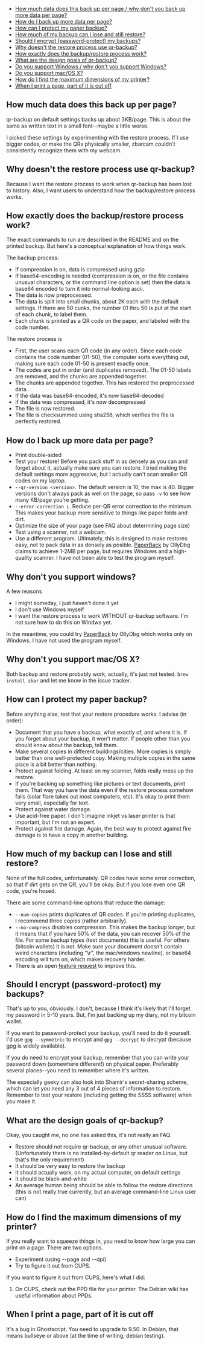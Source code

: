 - [How much data does this back up per page / why don't you back up more data per page?](#how-much-data-does-this-back-up-per-page)
- [How do I back up more data per page?](#how-do-i-back-up-more-data-per-page)
- [How can I protect my paper backup?](#how-can-i-protect-my-paper-backup)
- [How much of my backup can I lose and still restore?](#how-much-of-my-backup-can-i-lose-and-still-restore)
- [Should I encrypt (password-protect) my backups?](#should-i-encrypt-password-protect-my-backups)
- [Why doesn't the restore process use qr-backup?](#why-doesnt-the-restore-process-use-qr-backup)
- [How exactly does the backup/restore process work?](#how-exactly-does-the-backuprestore-process-work)
- [What are the design goals of qr-backup?](#what-are-the-design-goals-of-qr-backup)
- [Do you support Windows / why don't you support Windows?](#why-dont-you-support-windows)
- [Do you support mac/OS X?](#why-dont-you-support-macos-x)
- [How do I find the maximum dimensions of my printer?](#how-do-i-find-the-maximum-dimensions-of-my-printer)
- [When I print a page, part of it is cut off](#when-i-print-a-page-part-of-it-is-cut-off)

## How much data does this back up per page?
qr-backup on default settings backs up about 3KB/page. This is about the same as written text in a small font--maybe a little worse.

I picked these settings by experimenting with the restore process. If I use bigger codes, or make the QRs physically smaller, zbarcam couldn't consistently recognize them with my webcam. 

## Why doesn't the restore process use qr-backup?
Because I want the restore process to work when qr-backup has been lost to history. Also, I want users to understand how the backup/restore process works.

## How exactly does the backup/restore process work?
The exact commands to run are described in the README and on the printed backup. But here's a conceptual explanation of how things work.

The backup process:
- If compression is on, data is compressed using gzip
- If base64-encoding is needed (compression is on, or the file contains unusual characters, or the command line option is set) then the data is base64 encoded to turn it into normal-looking ascii.
- The data is now preprocessed.
- The data is split into small chunks, about 2K each with the default settings. If there are 50 cunks, the number 01 thru 50 is put at the start of each chunk, to label them.
- Each chunk is printed as a QR code on the paper, and labeled with the code number.

The restore process is
- First, the user scans each QR code (in any order). Since each code contains the code number (01-50), the computer sorts everything out, making sure each code 01-50 is present exactly once.
- The codes are put in order (and duplicates removed). The 01-50 labels are removed, and the chunks are appended together.
- The chunks are appended together. This has restored the preprocessed data.
- If the data was base64-encoded, it's now base64-decoded
- If the data was compressed, it's now decompressed
- The file is now restored.
- The file is checksummed using sha256, which verifies the file is perfectly restored.

## How do I back up more data per page?
- Print double-sided
- Test your restore! Before you pack stuff in as densely as you can and forget about it, actually make sure you can restore. I tried making the default settings more aggressive, but I actually can't scan smaller QR codes on my laptop.
- `--qr-version <version>`. The default version is 10, the max is 40. Bigger versions don't always pack as well on the page, so pass `-v` to see how many KB/page you're getting.
- `--error-correction L`. Reduce per-QR error correction to the minimum. This makes your backup more sensitive to things like paper folds and dirt.
- Optimize the size of your page (see FAQ about determining page size)
- Test using a scanner, not a webcam.
- Use a different program. Ultimately, this is designed to make restores easy, not to pack data in as densely as posible. [PaperBack](http://ollydbg.de/Paperbak/) by OllyDbg claims to achieve 1-2MB per page, but requires Windows and a high-quality scanner. I have not been able to test the program myself.

## Why don't you support windows?
A few reasons
- I might someday, I just haven't done it yet
- I don't use Windows myself
- I want the restore process to work WITHOUT qr-backup software. I'm not sure how to do this on Windws yet.

In the meantime, you could try [PaperBack](http://ollydbg.de/Paperbak/) by OllyDbg which works only on Windows. I have not used the program myself.

## Why don't you support mac/OS X?
Both backup and restore probably work, actually, it's just not tested. `brew install zbar` and let me know in the issue tracker.

## How can I protect my paper backup?
Before anything else, test that your restore procedure works. I advise (in order): 

- Document that you have a backup, what exactly of, and where it is. If you forget about your backup, it won't matter. If people other than you should know about the backup, tell them.
- Make several copies in different buildings/cities. More copies is simply better than one well-protected copy. Making multiple copies in the same place is a bit better than nothing.
- Protect against folding. At least on my scanner, folds really mess up the restore.
- If you're backing up something like pictures or text documents, print them. That way you have the data even if the restore process somehow fails (solar flare takes out most computers, etc). It's okay to print them very small, especially for text.
- Protect against water damage.
- Use acid-free paper. I don't imagine inkjet vs laser printer is that important, but I'm not an expert.
- Protect against fire damage. Again, the best way to protect against fire damage is to have a copy in another building.

## How much of my backup can I lose and still restore?
None of the full codes, unfortunately. QR codes have some error correction, so that if dirt gets on the QR, you'll be okay. But if you lose even one QR code, you're hosed.

There are some command-line options that reduce the damage:

- `--num-copies` prints duplicates of QR codes. If you're printing duplicates, I recommend three copies (rather arbitrarily).
- `--no-compress` disables compression. This makes the backup longer, but it means that if you have 50% of the data, you can recover 50% of the file. For some backup types (text documents) this is useful. For others (bitcoin wallets) it is not. Make sure your document doesn't contain weird characters (including "\r", the mac/windows newline), or base64 encoding will turn on, which makes recovery harder.
- There is an open [feature request](https://github.com/za3k/qr-backup/issues/2) to improve this.

## Should I encrypt (password-protect) my backups?
That's up to you, obviously. I don't, because I think it's likely that I'll forget my password in 5-10 years. But, I'm just backing up my diary, not my bitcoin wallet.

If you want to password-protect your backup, you'll need to do it yourself. I'd use `gpg --symmetric` to encrypt and `gpg --decrypt` to decrypt (because gpg is widely available).

If you do need to encrypt your backup, remember that you can write your password down (somewhere different!) on physical paper. Preferably several places--you need to remember where it's written. 

The especially geeky can also look into Shamir's secret-sharing scheme, which can let you need any 3 out of 4 pieces of information to restore. Remember to test your restore (including getting the SSSS software) when you make it.

## What are the design goals of qr-backup?
Okay, you caught me, no one has asked this, it's not really an FAQ.

- Restore should not require qr-backup, or any other unusual software. (Unfortunately there is no installed-by-default qr reader on Linux, but that's the only requirement)
- It should be very easy to restore the backup
- It should actually work, on my actual computer, on default settings
- It should be black-and-white
- An average human being should be able to follow the restore directions (this is not really true currently, but an average command-line Linux user can)

## How do I find the maximum dimensions of my printer?
If you really want to squeeze things in, you need to know how large you can print on a page.
There are two options.

- Experiment (using --page and --dpi)
- Try to figure it out from CUPS.

If you want to figure it out from CUPS, here's what I did:
1. On CUPS, check out the PPD file for your printer. The Debian wiki has useful information about PPDs.

## When I print a page, part of it is cut off
It's a bug in Ghostscript. You need to upgrade to 9.50. In Debian, that means bullseye or above (at the time of writing, debian testing).
